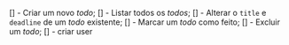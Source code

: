 []    - Criar um novo *todo*;
[]    - Listar todos os *todos*;
[]    - Alterar o `title` e `deadline` de um *todo* existente;
[]    - Marcar um *todo* como feito;
[]    - Excluir um *todo*;
[]    -  criar user
